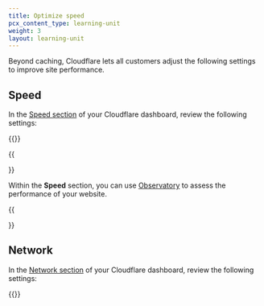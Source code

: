 ```yaml
---
title: Optimize speed
pcx_content_type: learning-unit
weight: 3
layout: learning-unit
---
```


Beyond caching, Cloudflare lets all customers adjust the following settings to improve site performance.

## Speed

In the [Speed section](https://dash.cloudflare.com/?to=/:account/:zone/speed/optimization) of your Cloudflare dashboard, review the following settings:

{{<feature-list-by-plan id="speed" plan="free">}}

{{<Aside type="note">}}

Within the **Speed** section, you can use [Observatory](/speed/speed-test/) to assess the performance of your website.

{{</Aside>}}

## Network

In the [Network section](https://dash.cloudflare.com/?to=/:account/:zone/network) of your Cloudflare dashboard, review the following settings:

{{<feature-list-by-plan id="network" plan="free">}}
